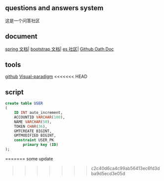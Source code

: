 ## questions and answers system
这是一个问答社区
## document
[spring 文档](https://spring.io/guides)|
[bootstrap 文档](https://www.bootcss.com/)|
[es 社区](https://elasticsearch.cn/)|
[Github Oath Doc](https://docs.github.com/en/free-pro-team@latest/developers/apps/building-oauth-apps)
## tools
[github](https://github.com/btoob/QAsys)
[Visual-paradigm](https://www.visual-paradigm.com)
<<<<<<< HEAD
## script
```sql
create table USER
(
	ID INT auto_increment,
	ACCOUNTID VARCHAR(100),
	NAME VARCHAR(50),
	TOKEN CHAR(36),
	GMTCREATE BIGINT,
	GMTMODIFIED BIGINT,
	constraint USER_PK
		primary key (ID)
);


```
=======
some update
>>>>>>> c2c40d6ca4c99ab56413ec6fd3dba9d5ecd3e05d
